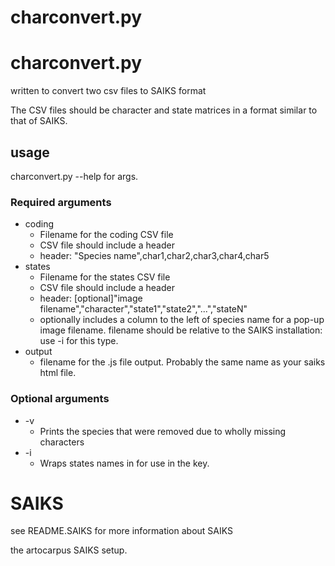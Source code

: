 charconvert.py
==============

# charconvert.py
written to convert two csv files to SAIKS format

The CSV files should be character and state matrices in a format similar to that of SAIKS.

## usage

charconvert.py --help for args.

### Required arguments
* coding
    * Filename for the coding CSV file
    * CSV file should include a header
    * header: "Species name",char1,char2,char3,char4,char5
* states
    * Filename for the states CSV file
    * CSV file should include a header
    * header: [optional]"image filename","character","state1","state2","...","stateN" 
    * optionally includes a column to the left of species name for a pop-up image filename. filename should be relative to the SAIKS installation: use -i for this type.
* output
    * filename for the .js file output. Probably the same name as your saiks html file.

### Optional arguments
* -v
    * Prints the species that were removed due to wholly missing characters
* -i
    * Wraps states names in <divs> for use in the key.

# SAIKS
see README.SAIKS for more information about SAIKS

the artocarpus SAIKS setup. 
